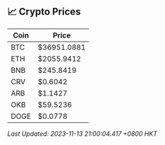 ## 📈 Crypto Prices

| Coin | Price |
| ---- | ----- |
| BTC | $36951.0881 |
| ETH | $2055.9412 |
| BNB | $245.8419 |
| CRV | $0.6042 |
| ARB | $1.1427 |
| OKB | $59.5236 |
| DOGE | $0.0778 |

_Last Updated: 2023-11-13 21:00:04.417 +0800 HKT_